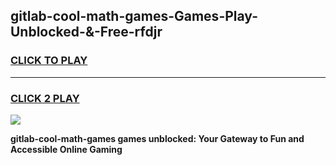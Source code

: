 
## gitlab-cool-math-games-Games-Play-Unblocked-&-Free-rfdjr
<h3>
<a href="https://premium76.site?title=gitlab-cool-math-games&ref=24A">CLICK TO PLAY</a></h3>
<hr>

<h3>
<a href="https://premium76.site?title=gitlab-cool-math-games&ref=24A">CLICK 2 PLAY</a>
  
</h3>

<a href="https://premium76.site?title=gitlab-cool-math-games&ref=24A"><img src="https://clearcache.store/games.png"></a>


**gitlab-cool-math-games games unblocked: Your Gateway to Fun and Accessible Online Gaming**
